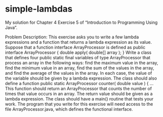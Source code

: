 # simple-lambdas

My solution for Chapter 4 Exercise 5 of “Introduction to Programming Using Java”.

Problem Description:
This exercise asks you to write a few lambda expressions and a function that returns a
lambda expression as its value. Suppose that a function interface ArrayProcessor is defined
as
    public interface ArrayProcessor {
      double apply( double[] array );
    }
Write a class that defines four public static final variables of type ArrayProcessor
that process an array in the following ways: find the maximum value in the array, find the
minimum value in an array, find the sum of the values in the array, and find the average
of the values in the array. In each case, the value of the variable should be given by a
lambda expression. The class should also define a function
public static ArrayProcessor counter( double value ) { ...
This function should return an ArrayProcessor that counts the number of times that value
occurs in an array. The return value should be given as a lambda expression.
The class should have a main() routine that tests your work. The program that you
write for this exercise will need access to the file ArrayProcessor.java, which defines the
functional interface.
